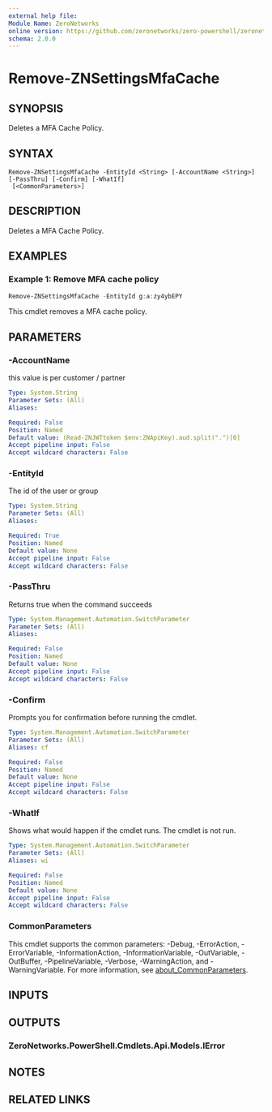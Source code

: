 ```yaml
---
external help file:
Module Name: ZeroNetworks
online version: https://github.com/zeronetworks/zero-powershell/zeronetworks/remove-znsettingsmfacache
schema: 2.0.0
---
```


# Remove-ZNSettingsMfaCache

## SYNOPSIS
Deletes a MFA Cache Policy.

## SYNTAX

```
Remove-ZNSettingsMfaCache -EntityId <String> [-AccountName <String>] [-PassThru] [-Confirm] [-WhatIf]
 [<CommonParameters>]
```

## DESCRIPTION
Deletes a MFA Cache Policy.

## EXAMPLES

### Example 1: Remove MFA cache policy
```powershell
Remove-ZNSettingsMfaCache -EntityId g:a:zy4ybEPY
```

This cmdlet removes a MFA cache policy.

## PARAMETERS

### -AccountName
this value is per customer / partner

```yaml
Type: System.String
Parameter Sets: (All)
Aliases:

Required: False
Position: Named
Default value: (Read-ZNJWTtoken $env:ZNApiKey).aud.split(".")[0]
Accept pipeline input: False
Accept wildcard characters: False
```

### -EntityId
The id of the user or group

```yaml
Type: System.String
Parameter Sets: (All)
Aliases:

Required: True
Position: Named
Default value: None
Accept pipeline input: False
Accept wildcard characters: False
```

### -PassThru
Returns true when the command succeeds

```yaml
Type: System.Management.Automation.SwitchParameter
Parameter Sets: (All)
Aliases:

Required: False
Position: Named
Default value: None
Accept pipeline input: False
Accept wildcard characters: False
```

### -Confirm
Prompts you for confirmation before running the cmdlet.

```yaml
Type: System.Management.Automation.SwitchParameter
Parameter Sets: (All)
Aliases: cf

Required: False
Position: Named
Default value: None
Accept pipeline input: False
Accept wildcard characters: False
```

### -WhatIf
Shows what would happen if the cmdlet runs.
The cmdlet is not run.

```yaml
Type: System.Management.Automation.SwitchParameter
Parameter Sets: (All)
Aliases: wi

Required: False
Position: Named
Default value: None
Accept pipeline input: False
Accept wildcard characters: False
```

### CommonParameters
This cmdlet supports the common parameters: -Debug, -ErrorAction, -ErrorVariable, -InformationAction, -InformationVariable, -OutVariable, -OutBuffer, -PipelineVariable, -Verbose, -WarningAction, and -WarningVariable. For more information, see [about_CommonParameters](http://go.microsoft.com/fwlink/?LinkID=113216).

## INPUTS

## OUTPUTS

### ZeroNetworks.PowerShell.Cmdlets.Api.Models.IError

## NOTES

## RELATED LINKS

